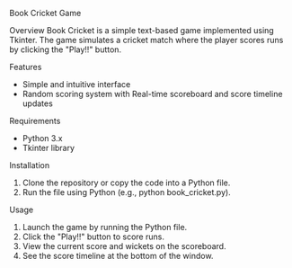 Book Cricket Game

Overview
Book Cricket is a simple text-based game implemented using Tkinter. The game simulates a cricket match where the player scores runs by clicking the "Play!!" button.

Features
- Simple and intuitive interface
- Random scoring system with Real-time scoreboard and score timeline updates

Requirements
- Python 3.x
- Tkinter library

Installation
1. Clone the repository or copy the code into a Python file.
2. Run the file using Python (e.g., python book_cricket.py).

Usage
1. Launch the game by running the Python file.
2. Click the "Play!!" button to score runs.
3. View the current score and wickets on the scoreboard.
4. See the score timeline at the bottom of the window.
